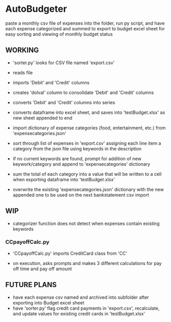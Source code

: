 # AutoBudgeter

paste a monthly csv file of expenses into the folder, run py script, and have each expense categorized and summed to export to budget excel sheet for easy sorting and viewing of monthly budget status

## WORKING

- 'sorter.py' looks for CSV file named 'export.csv'

- reads file

- imports 'Debit' and 'Credit' columns

- creates 'dolval' column to consolidate 'Debit' and 'Credit' columns

- converts 'Debit' and 'Credit' columns into series

- converts dataframe into excel sheet, and saves into 'testBudget.xlsx' as new sheet appended to end

- import dictionary of expense categories (food, entertainment, etc.) from 'expensecategories.json'

- sort through list of expenses in 'export.csv' assigning each line item a category from the json file using keywords in the description

- if no current keywords are found, prompt for addition of new keywork/category and append to 'expensecategories' dictionary

- sum the total of each category into a value that will be written to a cell when exporting dataframe into 'testBudget.xlsx' 

- overwrite the existing 'expensecategories.json' dictionary with the new appended one to be used on the next bankstatement csv import

## WIP

- categorizer function does not detect when expenses contain existing keywords

### CCpayoffCalc.py

- 'CCpayoffCalc.py' imports CreditCard class from 'CC'

- on execution, asks prompts and makes 3 different calculations for pay off time and pay off amount 

## FUTURE PLANS

- have each expense csv named and archived into subfolder after exporting into Budget excel sheet
- have 'sorter.py' flag credit card payments in 'export.csv', recalculate, and update values for existing credit cards in 'testBudget.xlsx'
